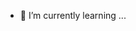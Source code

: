 
- 🌱 I’m currently learning ...

<!---
Cai-ZhiCheneg/Cai-ZhiCheneg is a ✨ special ✨ repository because its `README.md` (this file) appears on your GitHub profile.
You can click the Preview link to take a look at your changes.
--->
